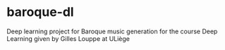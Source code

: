 # baroque-dl
Deep learning project for Baroque music generation for the course Deep Learning given by Gilles Louppe at ULiège
